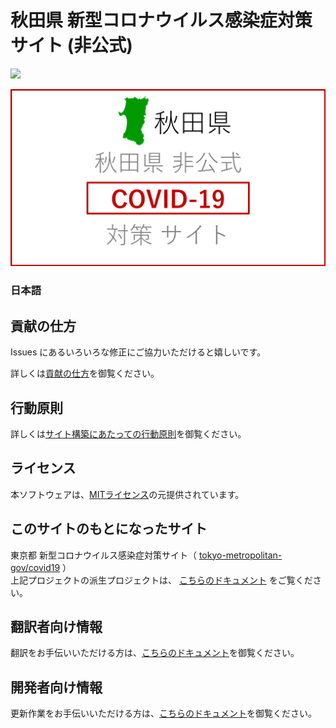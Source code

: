 # 秋田県 新型コロナウイルス感染症対策サイト (非公式)

![](https://github.com/tokyo-metropolitan-gov/covid19/workflows/production%20deploy/badge.svg)

[![秋田県 新型コロナウイルス感染症対策サイト](/static/mainss.png)](https://stopcovid19.metro.tokyo.lg.jp/)

### 日本語

## 貢献の仕方
Issues にあるいろいろな修正にご協力いただけると嬉しいです。

詳しくは[貢献の仕方](./CONTRIBUTING.md)を御覧ください。


## 行動原則
詳しくは[サイト構築にあたっての行動原則](./CODE_OF_CONDUCT.md)を御覧ください。

## ライセンス
本ソフトウェアは、[MITライセンス](./LICENSE.txt)の元提供されています。

## このサイトのもとになったサイト
東京都 新型コロナウイルス感染症対策サイト（ [tokyo-metropolitan-gov/covid19](https://github.com/tokyo-metropolitan-gov/covid19) ）<br>
上記プロジェクトの派生プロジェクトは、 [こちらのドキュメント](./FORKED_SITES.md) をご覧ください。

## 翻訳者向け情報

翻訳をお手伝いいただける方は、[こちらのドキュメント](./TRANSLATION.md)を御覧ください。

## 開発者向け情報

更新作業をお手伝いいただける方は、[こちらのドキュメント](./DEVELOPERS.md)を御覧ください。
